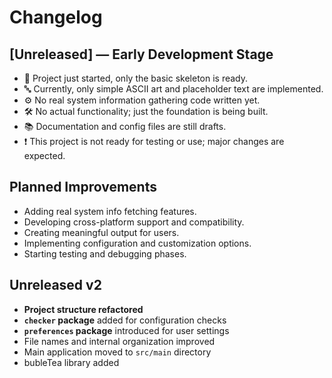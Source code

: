 

# Changelog

## \[Unreleased] — Early Development Stage

* 🚧 Project just started, only the basic skeleton is ready.
* 🔤 Currently, only simple ASCII art and placeholder text are implemented.
* ⚙️ No real system information gathering code written yet.
* 🛠️ No actual functionality; just the foundation is being built.
* 📚 Documentation and config files are still drafts.
* ❗ This project is not ready for testing or use; major changes are expected.

## Planned Improvements

* Adding real system info fetching features.
* Developing cross-platform support and compatibility.
* Creating meaningful output for users.
* Implementing configuration and customization options.
* Starting testing and debugging phases.


## Unreleased v2

* **Project structure refactored**
* **`checker` package** added for configuration checks
* **`preferences` package** introduced for user settings
* File names and internal organization improved
* Main application moved to `src/main` directory
* bubleTea library added
